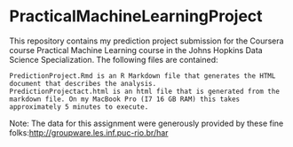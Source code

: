 PracticalMachineLearningProject
===============================

This repository contains my prediction project submission for the Coursera course Practical Machine Learning course in the Johns Hopkins Data Science Specialization. The following files are contained:

    PredictionProject.Rmd is an R Markdown file that generates the HTML document that describes the analysis.
    PredictionProjectact.html is an html file that is generated from the markdown file. On my MacBook Pro (I7 16 GB RAM) this takes approximately 5 minutes to execute.

Note: The data for this assignment were generously provided by these fine folks:http://groupware.les.inf.puc-rio.br/har 
